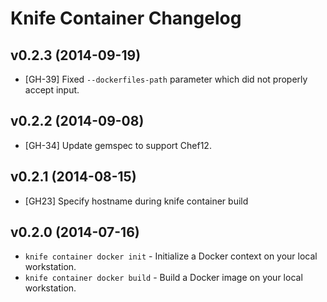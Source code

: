 # Knife Container Changelog

## v0.2.3 (2014-09-19)
* [GH-39] Fixed `--dockerfiles-path` parameter which did not properly accept input.

## v0.2.2 (2014-09-08)
* [GH-34] Update gemspec to support Chef12.

## v0.2.1 (2014-08-15)
* [GH23] Specify hostname during knife container build

## v0.2.0 (2014-07-16)
* `knife container docker init` - Initialize a Docker context on your local workstation.
* `knife container docker build` - Build a Docker image on your local workstation.
